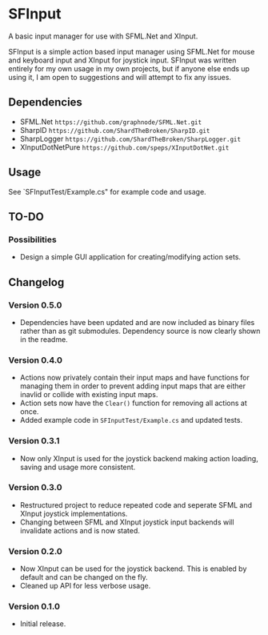 # SFInput
A basic input manager for use with SFML.Net and XInput.

SFInput is a simple action based input manager using SFML.Net for mouse and keyboard input and XInput for joystick 
input. SFInput was written entirely for my own usage in my own projects, but if anyone else ends up using it, I am open
to suggestions and will attempt to fix any issues.

## Dependencies
- SFML.Net `https://github.com/graphnode/SFML.Net.git`
- SharpID `https://github.com/ShardTheBroken/SharpID.git`
- SharpLogger `https://github.com/ShardTheBroken/SharpLogger.git`
- XInputDotNetPure `https://github.com/speps/XInputDotNet.git`

## Usage
See `SFInputTest/Example.cs" for example code and usage.

## TO-DO
### Possibilities
- Design a simple GUI application for creating/modifying action sets.

## Changelog
### Version 0.5.0
- Dependencies have been updated and are now included as binary files rather than as git submodules. Dependency source
  is now clearly shown in the readme.

### Version 0.4.0
- Actions now privately contain their input maps and have functions for managing them in order to prevent adding input
  maps that are either inavlid or collide with existing input maps.
- Action sets now have the `Clear()` function for removing all actions at once.
- Added example code in `SFInputTest/Example.cs` and updated tests.

### Version 0.3.1
- Now only XInput is used for the joystick backend making action loading, saving and usage more consistent.

### Version 0.3.0
- Restructured project to reduce repeated code and seperate SFML and XInput joystick implementations.
- Changing between SFML and XInput joystick input backends will invalidate actions and is now stated.

### Version 0.2.0
- Now XInput can be used for the joystick backend. This is enabled by default and can be changed on the fly.
- Cleaned up API for less verbose usage. 

### Version 0.1.0
- Initial release.
